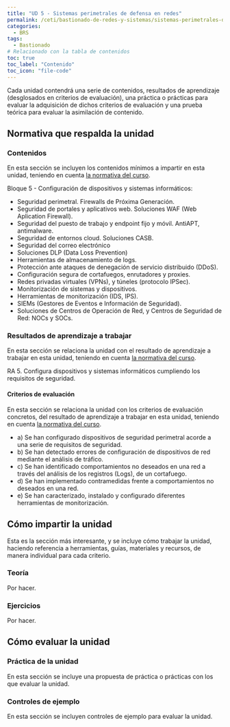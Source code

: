 ```yaml
---
title: "UD 5 - Sistemas perimetrales de defensa en redes"
permalink: /ceti/bastionado-de-redes-y-sistemas/sistemas-perimetrales-de-defensa-en-redes
categories:
  - BRS
tags:
  - Bastionado
# Relacionado con la tabla de contenidos
toc: true
toc_label: "Contenido"
toc_icon: "file-code"
---
```


Cada unidad contendrá una serie de contenidos, resultados de aprendizaje (desglosados en criterios de evaluación), una práctica o prácticas para evaluar la adquisición de dichos criterios de evaluación y una prueba teórica para evaluar la asimilación de contenido.

## Normativa que respalda la unidad

### Contenidos

En esta sección se incluyen los contenidos mínimos a impartir en esta unidad, teniendo en cuenta [la normativa del curso](https://www.boe.es/diario_boe/txt.php?id=BOE-A-2020-4963).

Bloque 5 - Configuración de dispositivos y sistemas informáticos:

- Seguridad perimetral. Firewalls de Próxima Generación.
- Seguridad de portales y aplicativos web. Soluciones WAF (Web Aplication Firewall).
- Seguridad del puesto de trabajo y endpoint fijo y móvil. AntiAPT, antimalware.
- Seguridad de entornos cloud. Soluciones CASB.
- Seguridad del correo electrónico
- Soluciones DLP (Data Loss Prevention)
- Herramientas de almacenamiento de logs.
- Protección ante ataques de denegación de servicio distribuido (DDoS).
- Configuración segura de cortafuegos, enrutadores y proxies.
- Redes privadas virtuales (VPNs), y túneles (protocolo IPSec).
- Monitorización de sistemas y dispositivos.
- Herramientas de monitorización (IDS, IPS).
- SIEMs (Gestores de Eventos e Información de Seguridad).
- Soluciones de Centros de Operación de Red, y Centros de Seguridad de Red: NOCs y SOCs.

### Resultados de aprendizaje a trabajar

En esta sección se relaciona la unidad con el resultado de aprendizaje a trabajar en esta unidad, teniendo en cuenta [la normativa del curso](https://www.boe.es/diario_boe/txt.php?id=BOE-A-2020-4963).

RA 5. Configura dispositivos y sistemas informáticos cumpliendo los requisitos de seguridad.

#### Criterios de evaluación

En esta sección se relaciona la unidad con los criterios de evaluación concretos, del resultado de aprendizaje a trabajar en esta unidad, teniendo en cuenta [la normativa del curso](https://www.boe.es/diario_boe/txt.php?id=BOE-A-2020-4963).

- a) Se han configurado dispositivos de seguridad perimetral acorde a una serie de requisitos de seguridad.
- b) Se han detectado errores de configuración de dispositivos de red mediante el análisis de tráfico.
- c) Se han identificado comportamientos no deseados en una red a través del análisis de los registros (Logs), de un cortafuego.
- d) Se han implementado contramedidas frente a comportamientos no deseados en una red.
- e) Se han caracterizado, instalado y configurado diferentes herramientas de monitorización.

## Cómo impartir la unidad

Esta es la sección más interesante, y se incluye cómo trabajar la unidad, haciendo referencia a herramientas, guías, materiales y recursos, de manera individual para cada criterio.

### Teoría

Por hacer.

### Ejercicios

Por hacer.

## Cómo evaluar la unidad

### Práctica de la unidad

En esta sección se incluye una propuesta de práctica o prácticas con los que evaluar la unidad.

### Controles de ejemplo

En esta sección se incluyen controles de ejemplo para evaluar la unidad.

